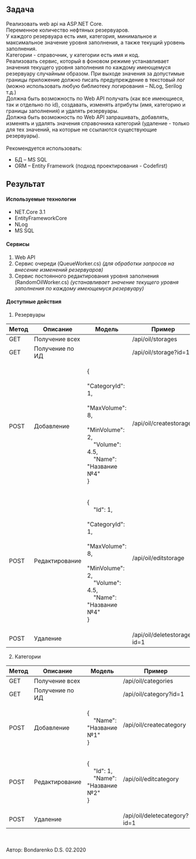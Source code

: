 ## Задача

Реализовать web api на ASP.NET Core. <br />
Переменное количество нефтяных резервуаров.  <br />
У каждого резервуара есть имя, категория, минимальное и максимальное значение уровня заполнения, а также текущий уровень заполнения.  <br />
Категории - справочник, у категории есть имя и код.  <br />
Реализовать сервис, который в фоновом режиме устанавливает значения текущего уровня заполнения по каждому имеющемуся резервуару случайным образом. При выходе значения за допустимые границы приложение должно писать предупреждение в текстовый лог (можно использовать любую библиотеку логирования – NLog, Serilog т.д.)  <br />
Должна быть возможность по Web API получать (как все имеющиеся, так и отдельно по id), создавать, изменять атрибуты (имя, категорию и границы заполнения) и удалять резервуары.  <br />
Должна быть возможность по Web API запрашивать, добавлять, изменять и удалять значения справочника категорий (удаление - только для тех значений, на которые не ссылаются существующие резервуары).  <br />  <br />
Рекомендуется использовать: 
- БД – MS SQL  <br />
- ORM – Entity Framework (подход проектирования - Codefirst)  <br />

## Результат

#### Используемые технологии

- NET.Core 3.1
- EntityFrameworkCore
- NLog
- MS SQL

#### Сервисы

1. Web API
2. Сервис очереди (QueueWorker.cs) <i>(для обработки запросов на внесение изменений резервуаров)</i>
3. Сервис постоянного редактирования уровня заполнения (RandomOilWorker.cs) <i>(устанавливает значение текущего уровня заполнения по каждому имеющемуся резервуару)</i>

#### Доступные действия

1. Резервуары <br />

| Метод | Описание | Модель | Пример |
| --- | --- | --- | --- |
| GET | Получение всех |  | /api/oil/storages |
| GET | Получение по ИД |  | /api/oil/storage?id=1 |
| POST | Добавление | <p> { <br /> &nbsp; &nbsp; "CategoryId": 1, <br /> &nbsp; &nbsp;	"MaxVolume": 8, <br /> &nbsp; &nbsp;	"MinVolume": 2, <br /> &nbsp; &nbsp; "Volume": 4.5, <br /> &nbsp; &nbsp; "Name": "Название №4" <br /> } | /api/oil/createstorage </p> |
| POST | Редактирование | <p> { <br /> &nbsp; &nbsp; "Id": 1, <br /> &nbsp; &nbsp; "CategoryId": 1, <br /> &nbsp; &nbsp;	"MaxVolume": 8, <br /> &nbsp; &nbsp;	"MinVolume": 2, <br /> &nbsp; &nbsp; "Volume": 4.5, <br /> &nbsp; &nbsp; "Name": "Название №4" <br /> } | /api/oil/editstorage </p> |
| POST | Удаление |  | /api/oil/deletestorage?id=1 |

2. Категории <br />

| Метод | Описание | Модель | Пример |
| --- | --- | --- | --- |
| GET | Получение всех |  | /api/oil/categories |
| GET | Получение по ИД |  | /api/oil/category?id=1 |
| POST | Добавление | <p> { <br /> &nbsp; &nbsp; "Name": "Название №1" <br /> } | /api/oil/createcategory </p> |
| POST | Редактирование | <p> { <br /> &nbsp; &nbsp; "Id": 1, <br /> &nbsp; &nbsp; "Name": "Название №2" <br /> } | /api/oil/editcategory </p> |
| POST | Удаление |  | /api/oil/deletecategory?id=1 |

<br /> <br /> Автор: Bondarenko D.S. 02.2020

